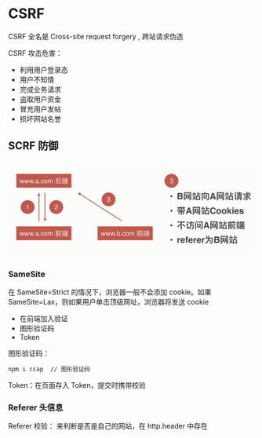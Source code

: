 # CSRF

CSRF 全名是 Cross-site request forgery , 跨站请求伪造

CSRF 攻击危害：

- 利用用户登录态
- 用户不知情
- 完成业务请求
- 盗取用户资金
- 冒充用户发帖
- 损坏网站名誉

## SCRF 防御

![csrf-fy.png](./img/csrf-fy.png)

### SameSite

在 SameSite=Strict 的情况下，浏览器一般不会添加 cookie。如果 SameSite=Lax，则如果用户单击顶级网址，浏览器将发送 cookie

- 在前端加入验证
- 图形验证码
- Token

图形验证码：

```bash
npm i ccap  // 图形验证码
```

Token：在页面存入 Token，提交时携带校验

### Referer 头信息

Referer 校验： 来判断是否是自己的网站，在 http.header 中存在
